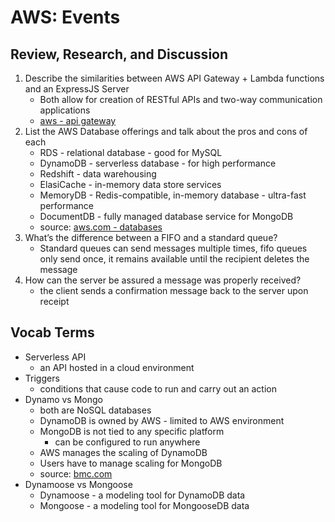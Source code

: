 # AWS: Events

## Review, Research, and Discussion

1. Describe the similarities between AWS API Gateway + Lambda functions and an ExpressJS Server
    - Both allow for creation of RESTful APIs and two-way communication applications
    - [aws - api gateway](https://aws.amazon.com/api-gateway/)
1. List the AWS Database offerings and talk about the pros and cons of each
    - RDS - relational database - good for MySQL
    - DynamoDB - serverless database - for high performance
    - Redshift - data warehousing
    - ElasiCache - in-memory data store services
    - MemoryDB - Redis-compatible, in-memory database - ultra-fast performance
    - DocumentDB - fully managed database service for MongoDB
    - source: [aws.com - databases](https://aws.amazon.com/free/database/?trk=ps_a134p000007CdBGAA0&trkCampaign=acq_paid_search_brand&sc_channel=PS&sc_campaign=acquisition_US&sc_publisher=Google&sc_category=Database&sc_country=US&sc_geo=NAMER&sc_outcome=acq&sc_detail=aws%20database%20services&sc_content=Cloud%20Database_e&sc_matchtype=e&sc_segment=548665196142&sc_medium=ACQ-P|PS-GO|Brand|Desktop|SU|Database|Solution|US|EN|Text&s_kwcid=AL!4422!3!548665196142!e!!g!!aws%20database%20services&ef_id=Cj0KCQiA9OiPBhCOARIsAI0y71BmruvAi6Tlz61427_fqRyZnYqqypc_s3Gvsconn7CZ0qBtJsva_c0aAkpGEALw_wcB:G:s&s_kwcid=AL!4422!3!548665196142!e!!g!!aws%20database%20services)
1. What’s the difference between a FIFO and a standard queue?
    - Standard queues can send messages multiple times, fifo queues only send once, it remains available until the recipient deletes the message
1. How can the server be assured a message was properly received?
    - the client sends a confirmation message back to the server upon receipt

## Vocab Terms

- Serverless API
  - an API hosted in a cloud environment
- Triggers
  - conditions that cause code to run and carry out an action
- Dynamo vs Mongo
  - both are NoSQL databases
  - DynamoDB is owned by AWS - limited to AWS environment
  - MongoDB is not tied to any specific platform
    - can be configured to run anywhere
  - AWS manages the scaling of DynamoDB
  - Users have to manage scaling for MongoDB
  - source: [bmc.com](https://www.bmc.com/blogs/mongodb-vs-dynamodb/)
- Dynamoose vs Mongoose
  - Dynamoose - a modeling tool for DynamoDB data
  - Mongoose - a modeling tool for MongooseDB data
